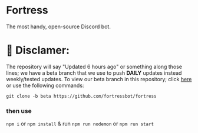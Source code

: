 # Fortress
The most handy, open-source Discord bot.


# 🛑 Disclamer:
The repository will say "Updated 6 hours ago" or something along those lines; we have a beta branch that we use to push **DAILY** updates instead weekly/tested updates.
To view our beta branch in this repository; click [here](https://github.com/FortressBot/fortress/tree/beta) or use the following commands:


````git clone -b beta https://github.com/fortressbot/fortress````
### then use

``npm i`` or ``npm install`` & run ``npm run nodemon`` or ``npm run start``

